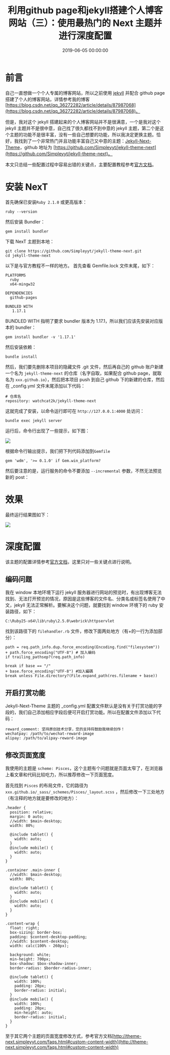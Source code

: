 ﻿---
layout: post
title: 利用github page和jekyll搭建个人博客网站（三）：使用最热门的 Next 主题并进行深度配置
date: 2019-06-05 00:00:00
categories: 
- Github-Page博客网站建设
tags: 
- Github-Page
- Jekyll
- Jekyll-Next-Theme
description: 之前我已经搭建了一个属于自己的博客网站，但是，我对这个博客网站的主题并不是很满意，所以我决定更换主题。恰好，我找到了一个非常热门并且功能丰富自己又中意的主题：Jekyll-Next-Theme。
---



# 前言
自己一直想做一个个人专属的博客网站，所以之前使用 [jekyll](http://jekyllcn.com/)  并配合 github page 搭建了个人的博客网站，详情参考我的博客[https://blog.csdn.net/qq_36272282/article/details/87987068](https://blog.csdn.net/qq_36272282/article/details/87987068)。

但是，我对这个 jekyll 搭建起来的个人博客网站并不是很满意，一个是我对这个 jekyll 主题并不是很中意，自己找了很久都找不到中意的 jekyll 主题，第二个是这个主题的功能不是很丰富，没有一些自己想要的功能，所以我决定更换主题。恰好，我找到了一个非常热门并且功能丰富自己又中意的主题：[Jekyll-Next-Theme](http://theme-next.simpleyyt.com/getting-started.html)，github 地址为 [https://github.com/Simpleyyt/jekyll-theme-next](https://github.com/Simpleyyt/jekyll-theme-next)。

本文只总结一些配置过程中容易出错的关键点，主要配置教程参考[官方文档](http://theme-next.simpleyyt.com/getting-started.html)。

# 安装 NexT
首先确保已安装`Ruby 2.1.0` 或更高版本：
```
ruby --version
```
然后安装 Bundler：
```
gem install bundler
```
下载 NexT 主题到本地：
```
git clone https://github.com/Simpleyyt/jekyll-theme-next.git
cd jekyll-theme-next
```
以下是与官方教程不一样的地方。
首先查看 Gemfile.lock 文件末尾，如下：
```
PLATFORMS
  ruby
  x64-mingw32

DEPENDENCIES
  github-pages

BUNDLED WITH
   1.17.1
```
BUNDLED WITH 指明了要求 bundler 版本为 1.17.1，所以我们应该先安装对应版本的 bundler：
```
gem install bundler -v '1.17.1'
```
然后安装依赖：
```
bundle install
```
然后，我们要先删除本项目的隐藏文件 .git 文件，然后再自己的 github 账户新建一个名为 `jekyll-theme-next` 的仓库（名字自取，如果配合 github page，就取名为 `xxx.github.io`），然后把本项目 push 到自己 github 下的新建的仓库，然后在 _config.yml 文件末尾添加以下代码：
```
# 仓库名
repository: watchcat2k/jekyll-theme-next
```
这就完成了安装，以命令运行即可在 `http://127.0.0.1:4000` 处访问：
```
bundle exec jekyll server
```
运行后，命令行出现了一些提示，如下图：

![](https://gitee.com/watchcat2k/pictures_base/raw/master/2019-05/2019-05-27-1.png)

根据命令行输出提示，我们把下列代码添加到`Gemfile`
```
gem 'wdm', '>= 0.1.0' if Gem.win_platform?
```
然后要注意的是，运行服务的命令不要添加 `--incremental` 参数，不然无法预览新的 post：

# 效果
最终运行结果图如下：

![](https://gitee.com/watchcat2k/pictures_base/raw/master/2019-05/2019-05-27-2.png)

# 深度配置
该主题的配置详情参考[官方文档](http://theme-next.simpleyyt.com/getting-started.html)，这里只对一些关键点进行说明。

## 编码问题
我在 window 本地环境下运行 jekyll 服务器进行网站的预览时，有出现博客无法找到、无法打开预览的情况，原因是这些博客的文件名、分类名或标签名使用了中文，jekyll 无法正常解析。要解决这个问题，就要找到 window 环境下的 ruby 安装路径，如下：
```
C:\Ruby25-x64\lib\ruby\2.5.0\webrick\httpservlet
```
找到该路径下的 `filehandler.rb` 文件，修改下面两处地方（有+的一行为添加部分）：
```
path = req.path_info.dup.force_encoding(Encoding.find("filesystem"))
+ path.force_encoding("UTF-8") # 加入编码
if trailing_pathsep?(req.path_info)
```
```
break if base == "/"
+ base.force_encoding("UTF-8") #加入編碼
break unless File.directory?(File.expand_path(res.filename + base))
```

## 开启打赏功能
Jekyll-Next-Theme 主题的 _config.yml 配置文件默认是没有关于打赏功能的字段的，我们自己添加相应字段后便可开启打赏功能。所以在配置文件添加以下代码：
```
reward_comment: 坚持原创技术分享，您的支持将鼓励我继续创作！
wechatpay: /path/to/wechat-reward-image
alipay: /path/to/alipay-reward-image
```

## 修改页面宽度
我使用的主题是 `scheme: Pisces`，这个主题有个问题就是页面太窄了，在浏览器上看文章和代码比较吃力，所以推荐修改一下页面宽度。

首先找到 `Pisces` 的布局文件，它的路径为 `xxx.github.io/_sass/_schemes/Pisces/_layout.scss` ，然后修改一下三处地方（有注释的地方就是要修改的地方）：
```
.header {
  position: relative;
  margin: 0 auto;
  //width: $main-desktop;
  width: 80%;

  @include tablet() {
    width: auto;
  }
  @include mobile() {
    width: auto;
  }
}

.container .main-inner {
  //width: $main-desktop;
  width: 80%;

  @include tablet() {
    width: auto;
  }
  @include mobile() {
    width: auto;
  }
}

.content-wrap {
  float: right;
  box-sizing: border-box;
  padding: $content-desktop-padding;
  //width: $content-desktop;
  width: calc(100% - 260px);

  background: white;
  min-height: 700px;
  box-shadow: $box-shadow-inner;
  border-radius: $border-radius-inner;

  @include tablet() {
    width: 100%;
    padding: 20px;
    border-radius: initial;
  }
  @include mobile() {
    width: 100%;
    padding: 20px;
    min-height: auto;
    border-radius: initial;
  }
}
```
至于其它两个主题的页面宽度修改方式，参考官方文档[http://theme-next.simpleyyt.com/faqs.html#custom-content-width](http://theme-next.simpleyyt.com/faqs.html#custom-content-width)


